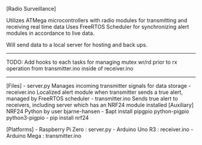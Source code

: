 [Radio Surveillance]

Utilizes ATMega microcontrollers with radio modules for transmitting and receiving real time data
Uses FreeRTOS Scheduler for synchronizing alert modules in accordance to live data.

Will send data to a local server for hosting and back ups.


_____________________________________________________________________
TODO:
    Add hooks to each tasks for managing mutex wr/rd
    prior to rx operation from transmitter.ino inside of receiver.ino
_____________________________________________________________________



[Files]
    - server.py         Manages incoming transmitter signals for data storage
    - receiver.ino      Localized alert module when transmitter sends a true alert, managed by FreeRTOS scheduler
    - transmitter.ino   Sends true alert to receivers, including server which has an NRF24 module installed
	[Auxiliary]
		NRF24 Python by user bjarne-hansen
		- $apt install pipgpio python-pigpio python3-pigpio
		- pip install nrf24 

[Platforms]
    - Raspberry Pi Zero :   server.py
    - Arduino Uno R3    :   receiver.ino
    - Arduino Mega      :   transmitter.ino 
